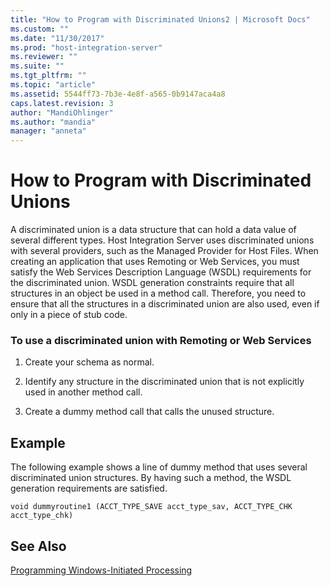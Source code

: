 ```yaml
---
title: "How to Program with Discriminated Unions2 | Microsoft Docs"
ms.custom: ""
ms.date: "11/30/2017"
ms.prod: "host-integration-server"
ms.reviewer: ""
ms.suite: ""
ms.tgt_pltfrm: ""
ms.topic: "article"
ms.assetid: 5544ff73-7b3e-4e8f-a565-0b9147aca4a8
caps.latest.revision: 3
author: "MandiOhlinger"
ms.author: "mandia"
manager: "anneta"
---
```

# How to Program with Discriminated Unions
A discriminated union is a data structure that can hold a data value of several different types. Host Integration Server uses discriminated unions with several providers, such as the Managed Provider for Host Files. When creating an application that uses Remoting or Web Services, you must satisfy the Web Services Description Language (WSDL) requirements for the discriminated union. WSDL generation constraints require that all structures in an object be used in a method call. Therefore, you need to ensure that all the structures in a discriminated union are also used, even if only in a piece of stub code.  
  
### To use a discriminated union with Remoting or Web Services  
  
1.  Create your schema as normal.  
  
2.  Identify any structure in the discriminated union that is not explicitly used in another method call.  
  
3.  Create a dummy method call that calls the unused structure.  
  
## Example  
 The following example shows a line of dummy method that uses several discriminated union structures. By having such a method, the WSDL generation requirements are satisfied.  
  
```  
void dummyroutine1 (ACCT_TYPE_SAVE acct_type_sav, ACCT_TYPE_CHK acct_type_chk)  
```  
  
## See Also  
 [Programming Windows-Initiated Processing](../core/programming-windows-initiated-processing1.md)